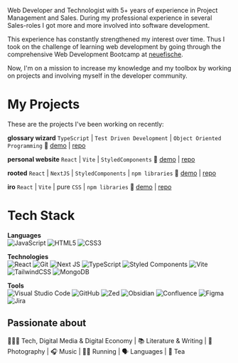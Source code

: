 Web Developer and Technologist with 5+ years of experience in Project Management and Sales. 
During my professional experience in several Sales-roles I got more and more involved into software development.

This experience has constantly strengthened my interest over time. Thus I took on the challenge of learning web development by going through the comprehensive Web Development Bootcamp at <a href="https://www.neuefische.de/">neuefische</a>.

Now, I'm on a mission to increase my knowledge and my toolbox by working on projects and involving myself in the developer community.

# My Projects

These are the projects I've been working on recently:

**glossary wizard** `TypeScript` | `Test Driven Development` | `Object Oriented Programming`
🔗 <a href="https://github.com/StephMode/glossary-wizard/"/>demo</a> | <a href="https://glossary-wizard.vercel.app/">repo</a>

**personal website** `React` | `Vite` | `StyledComponents`
🔗 <a href="https://www.stephanmodel.dev/"/>demo</a> | <a href="https://github.com/StephMode/personal-website">repo</a>

**rooted** `React` | `NextJS` | `StyledComponents` | `npm libraries`
🔗 <a href="https://rooted-capstone.vercel.app/">demo</a> | <a href="https://github.com/StephMode/plant-pal">repo</a>

**iro** `React` | `Vite` | pure `CSS` | `npm libraries`
🔗 <a href="https://iro-app.vercel.app/">demo</a> | <a href="https://github.com/StephMode/iro">repo</a>


# Tech Stack

**Languages**</br>
![JavaScript](https://img.shields.io/badge/javascript-%23323330.svg?style=for-the-badge&logo=javascript&logoColor=%23F7DF1E)
![HTML5](https://img.shields.io/badge/html5-%23E34F26.svg?style=for-the-badge&logo=html5&logoColor=white)
![CSS3](https://img.shields.io/badge/css3-%231572B6.svg?style=for-the-badge&logo=css3&logoColor=white)

**Technologies**</br>
![React](https://img.shields.io/badge/react-%2320232a.svg?style=for-the-badge&logo=react&logoColor=%2361DAFB)
![Git](https://img.shields.io/badge/git-%23F05033.svg?style=for-the-badge&logo=git&logoColor=white)
![Next JS](https://img.shields.io/badge/Next-black?style=for-the-badge&logo=next.js&logoColor=white)
![TypeScript](https://img.shields.io/badge/typescript-%23007ACC.svg?style=for-the-badge&logo=typescript&logoColor=white)
![Styled Components](https://img.shields.io/badge/styled--components-DB7093?style=for-the-badge&logo=styled-components&logoColor=white)
![Vite](https://img.shields.io/badge/vite-%23646CFF.svg?style=for-the-badge&logo=vite&logoColor=white)
![TailwindCSS](https://img.shields.io/badge/tailwindcss-%2338B2AC.svg?style=for-the-badge&logo=tailwind-css&logoColor=white)
![MongoDB](https://img.shields.io/badge/MongoDB-%234ea94b.svg?style=for-the-badge&logo=mongodb&logoColor=white)


**Tools**</br>
![Visual Studio Code](https://img.shields.io/badge/Visual%20Studio%20Code-0078d7.svg?style=for-the-badge&logo=visual-studio-code&logoColor=white)
![GitHub](https://img.shields.io/badge/github-%23121011.svg?style=for-the-badge&logo=github&logoColor=white)
![Zed](https://img.shields.io/badge/zedindustries-084CCF.svg?style=for-the-badge&logo=zedindustries&logoColor=white)
![Obsidian](https://img.shields.io/badge/Obsidian-%23483699.svg?style=for-the-badge&logo=obsidian&logoColor=white)
![Confluence](https://img.shields.io/badge/confluence-%23172BF4.svg?style=for-the-badge&logo=confluence&logoColor=white)
![Figma](https://img.shields.io/badge/figma-%23F24E1E.svg?style=for-the-badge&logo=figma&logoColor=white)
![Jira](https://img.shields.io/badge/jira-%230A0FFF.svg?style=for-the-badge&logo=jira&logoColor=white)

## Passionate about

🧑🏼‍💻 Tech, Digital Media & Digital Economy |
📚 Literature & Writing |
📸 Photography |
🎧 Music |
🏃‍♂️ Running |
🗣️ Languages | 
🍵 Tea
